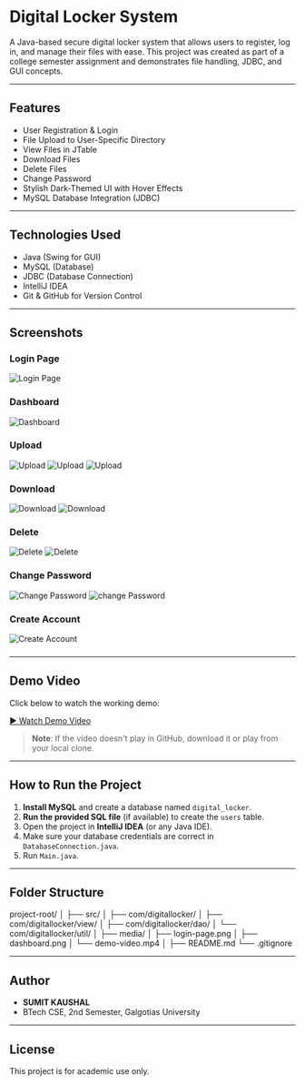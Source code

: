 # Digital Locker System

A Java-based secure digital locker system that allows users to register, log in, and manage their files with ease. This project was created as part of a college semester assignment and demonstrates file handling, JDBC, and GUI concepts.

---

## Features

- User Registration & Login
- File Upload to User-Specific Directory
- View Files in JTable
- Download Files
- Delete Files
- Change Password
- Stylish Dark-Themed UI with Hover Effects
- MySQL Database Integration (JDBC)

---

## Technologies Used

- Java (Swing for GUI)
- MySQL (Database)
- JDBC (Database Connection)
- IntelliJ IDEA
- Git & GitHub for Version Control

---

## Screenshots

### Login Page
![Login Page](media/login-page.png)

### Dashboard
![Dashboard](media/dashboard.png)

### Upload
![Upload](media/upload.png)
![Upload](media/upload.png(2))
![Upload](media/upload.png(3))

### Download
![Download](media/download.png)
![Download](media/download.png(2))

### Delete
![Delete](media/delete.png)
![Delete](media/delete.png(2))

### Change Password
![Change Password](media/change-password.png)
![change Password](media/change-password.png(2))

### Create Account
![Create Account](media/registration.png)



### 

---

## Demo Video

Click below to watch the working demo:

[▶️ Watch Demo Video](media/demo-video.mp4)

> **Note**: If the video doesn't play in GitHub, download it or play from your local clone.

---

## How to Run the Project

1. **Install MySQL** and create a database named `digital_locker`.
2. **Run the provided SQL file** (if available) to create the `users` table.
3. Open the project in **IntelliJ IDEA** (or any Java IDE).
4. Make sure your database credentials are correct in `DatabaseConnection.java`.
5. Run `Main.java`.

---

## Folder Structure

project-root/ │ ├── src/ │   ├── com/digitallocker/ │   ├── com/digitallocker/view/ │   ├── com/digitallocker/dao/ │   └── com/digitallocker/util/ │ ├── media/ │   ├── login-page.png │   ├── dashboard.png │   └── demo-video.mp4 │ ├── README.md └── .gitignore

---

## Author

- **SUMIT KAUSHAL**
- BTech CSE, 2nd Semester, Galgotias University

---

## License

This project is for academic use only.